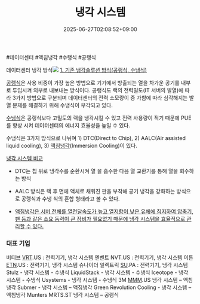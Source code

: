 ﻿---
title: "냉각 시스템"
date: 2025-06-27T02:08:52+09:00
lastmod: 2025-06-27T02:08:52+09:00
type: docs
sidebar:
  open: true
weight: 2
---
<div style="display:none">
  <meta property="article:published_time" content="2025-06-26T17:08:52Z" />
  <meta property="article:modified_time" content="2025-06-26T17:08:52Z" />
</div>
#데이터센터 #액침냉각 #수랭식 #공랭식 

데이터센터 냉각 방식![](Pasted%20image%2020240923141228.png)
[1. 기존 냉각솔루션 방식(공랭식, 수냉식)](4.25_윤활유의%20히든밸류(feat.%20EV용,%20액침냉각).pdf#page=20&selection=22,0,32,1&color=yellow)

[공랭식](/industry-study/공랭식/)은 사용 비중이 가장 높은 방법으로 기기에서 방출되는 열을 차가운 공기를 내부로 투입시켜 외부로 내보내는 방식이다. 공랭식도 랙의 전력밀도(IT 서버의 발열)에 따라 3가지 방법으로 구분되며 데이터센터의 전력 소모량이 증 가함에 따라 심각해지는 발열 문제를 해결하기 위해 수냉식이 부각되고 있다.

[수냉식](/industry-study/수냉식/)은 공랭식보다 고밀도의 랙을 냉각시킬 수 있고 전력 사용량이 적기 때문에 PUE를 향상 시켜 데이터센터의 에너지 효율성을 높일 수 있다. 

수냉식은 3가지 방식으로 나뉘며 1) DTC(Direct to Chip), 2) AALC(Air assisted liquid cooling), 3) [액침냉각](/industry-study/액침냉각/)(Immersion Cooling)이 있다. 

[냉각 시스템 비교](4.25_윤활유의%20히든밸류(feat.%20EV용,%20액침냉각).pdf#page=21&selection=325,0,329,2&color=yellow)

- DTC는 칩 위로 냉각수를 순환시켜 열 을 흡수한 다음 열 교환기를 통해 열을 회수하는 방식

- AALC 방식은 랙 후 면에 액체로 채워진 판을 부착해 공기 냉각을 강화하는 방식으로 공랭식과 수냉 식의 혼합 형태라고 볼 수 있다.

- [액침냉각은 서버 전체를 열전달속도가 높고 열저항이 낮은 유체에 침지하여 압축기, 팬 등과 같은 소요 동력이 큰 장비가 필요없기 때문에 냉각 시스템을 효율적으로 관리할 수 있다.](4.25_윤활유의%20히든밸류(feat.%20EV용,%20액침냉각).pdf#page=21&selection=65,0,116,1&color=yellow)

### 대표 기업

버티브 [VRT](/company-analysis/vrt/).US : 전력기기, 냉각 시스템 
엔벤트 NVT.US :  전력기기, 냉각 시스템 
이튼 [ETN](/company-analysis/etn/).US : 전력기기, 냉각 시스템 
슈나이더 일렉트릭 [SU](/company-analysis/su/).PA : 전력기기, 냉각 시스템 
Stulz - 냉각 시스템 - 수냉식
LiquidStack - 냉각 시스템 - 수냉식 
Iceotope - 냉각 시스템 - 수냉식 
Usystems - 냉각 시스템 - 수냉식 
3M [MMM](/company-analysis/mmm/).US 냉각 시스템 – 액침냉각
Submer - 냉각 시스템 – 액침냉각
Green Revolution Cooling - 냉각 시스템 – 액침냉각
Munters MRTS.ST 냉각 시스템 – 공랭식
